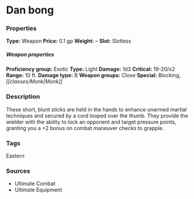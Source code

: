 ﻿---
Title: "Dan bong"
Type: "Weapon"
Price: "0.1 gp"
Weight: "–"
Slot: "Slotless"
Proficiency group: "Exotic"
Weapon properties Type: "Light"
Damage: "1d3"
Critical: "19-20/x2"
Range: "10 ft."
Damage type: "B"
Weapon groups: "Close"
Special: "Blocking, Monk"
Description: |
  "These short, blunt sticks are held in the hands to enhance unarmed martial techniques and secured by a cord looped over the thumb. They provide the wielder with the ability to lock an opponent and target pressure points, granting you a +2 bonus on combat maneuver checks to grapple."
Sources: "['Ultimate Combat', 'Ultimate Equipment']"
---

# Dan bong

### Properties

**Type:** Weapon **Price:** 0.1 gp **Weight:** – **Slot:** Slotless

##### Weapon properties

**Proficiency group:** Exotic **Type:** Light **Damage:** 1d3 **Critical:** 19-20/x2 **Range:** 10 ft. **Damage type:** B **Weapon groups:** Close **Special:** Blocking, _[[classes/Monk|Monk]]_

### Description

These short, blunt sticks are held in the hands to enhance unarmed martial techniques and secured by a cord looped over the thumb. They provide the wielder with the ability to lock an opponent and target pressure points, granting you a +2 bonus on combat maneuver checks to grapple.

### Tags

Eastern

### Sources

* Ultimate Combat
* Ultimate Equipment